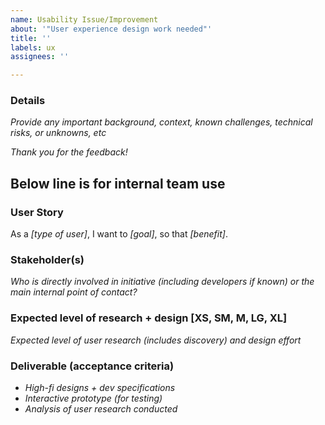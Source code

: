 ```yaml
---
name: Usability Issue/Improvement
about: '"User experience design work needed"'
title: ''
labels: ux
assignees: ''

---
```


### Details
_Provide any important background, context, known challenges, technical risks, or unknowns, etc_

_Thank you for the feedback!_

## Below line is for internal team use

### User Story
As a _[type of user]_, I want to _[goal]_, so that _[benefit]_.

### Stakeholder(s)
_Who is directly involved in initiative (including developers if known) or the main internal point of contact?_

### Expected level of research + design [XS, SM, M, LG, XL]
_Expected level of user research (includes discovery) and design effort_

### Deliverable (acceptance criteria)
- _High-fi designs + dev specifications_
- _Interactive prototype (for testing)_
- _Analysis of user research conducted_
